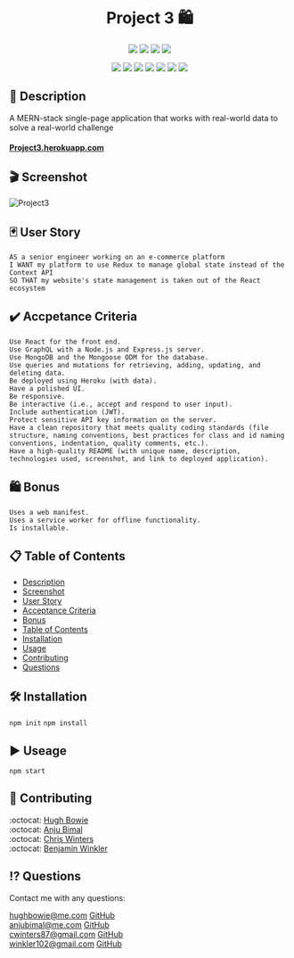 <h1 align="center">Project 3 🛍️</h1>

<p align="center">
    <img src="https://img.shields.io/github/repo-size/anjubimal/Project3" />
    <img src="https://img.shields.io/github/languages/top/anjubimal/Project3"  />
    <img src="https://img.shields.io/github/issues/anjubimal/Project3" />
    <img src="https://img.shields.io/github/last-commit/anjubimal/Project3" >

</p>
<p align="center">
    <img src="https://img.shields.io/badge/React-0099ff"  />
    <img src="https://img.shields.io/badge/Apollo_Server-33cc33" />
    <img src="https://img.shields.io/badge/Express-orange" />
    <img src="https://img.shields.io/badge/graphQL-99ccff"  />
    <img src="https://img.shields.io/badge/Jsonwebtoken-99ff99"  />
    <img src="https://img.shields.io/badge/redux-blueviolet"  />
    <img src="https://img.shields.io/badge/mongoose-ff4d4d"  />
</p>

## 📓 Description

A MERN-stack single-page application that works with real-world data to solve a
real-world challenge

#### [Project3.herokuapp.com](https://Project3.herokuapp.com/)

## 🎬 Screenshot

![Project3](./Project3.gif)

## 🃏 User Story

```
AS a senior engineer working on an e-commerce platform
I WANT my platform to use Redux to manage global state instead of the Context API
SO THAT my website's state management is taken out of the React ecosystem
```

## ✔️ Accpetance Criteria

```
Use React for the front end.
Use GraphQL with a Node.js and Express.js server.
Use MongoDB and the Mongoose ODM for the database.
Use queries and mutations for retrieving, adding, updating, and deleting data.
Be deployed using Heroku (with data).
Have a polished UI.
Be responsive.
Be interactive (i.e., accept and respond to user input).
Include authentication (JWT).
Protect sensitive API key information on the server.
Have a clean repository that meets quality coding standards (file structure, naming conventions, best practices for class and id naming conventions, indentation, quality comments, etc.).
Have a high-quality README (with unique name, description, technologies used, screenshot, and link to deployed application).
```

## 🛍️ Bonus

```
Uses a web manifest.
Uses a service worker for offline functionality.
Is installable.
```

## 📋 Table of Contents

- [Description](#description)
- [Screenshot](#Screenshot)
- [User Story](#user-story)
- [Acceptance Criteria](#acceptance-criteria)
- [Bonus](#bonus)
- [Table of Contents](#table-of-contents)
- [Installation](#installation)
- [Usage](#usage)
- [Contributing](#contributing)
- [Questions](#questions)

## 🛠 Installation

`npm init` `npm install`

## ▶️ Useage

`npm start`

## 🍻 Contributing

:octocat: [Hugh Bowie](https://github.com/hugh-bowie)<br /> :octocat:
[Anju Bimal](https://github.com/anjubimal)<br /> :octocat:
[Chris Winters](https://github.com/cwinters87)<br /> :octocat:
[Benjamin Winkler](https://github.com/Winkler102)<br />

## ⁉️ Questions

Contact me with any questions:

[hughbowie@me.com](mailto:hughbowie@me.com)
[GitHub](https://github.com/hugh-bowie)<br />
[anjubimal@me.com](mailto:anjubimal@me.com)
[GitHub](https://github.com/anjubimal)<br />
[cwinters87@gmail.com](mailto:cwinters87@gmail.com)
[GitHub](https://github.com/cwinters87)<br />
[winkler102@gmail.com](mailto:hughbowie@me.com)
[GitHub](https://github.com/Winkler102)<br />

